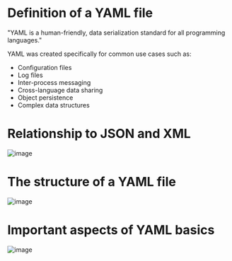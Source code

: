 # Definition of a YAML file
"YAML is a human-friendly, data serialization standard for all programming languages."

YAML was created specifically for common use cases such as:

- Configuration files
- Log files
- Inter-process messaging
- Cross-language data sharing
- Object persistence
- Complex data structures

# Relationship to JSON and XML
![image](https://github.com/user-attachments/assets/e28ff9ad-3f2b-4f31-81bb-631ad65ea2d5)

# The structure of a YAML file

![image](https://github.com/user-attachments/assets/a2118814-0e41-403b-b752-df5d89482c13)

# Important aspects of YAML basics

![image](https://github.com/user-attachments/assets/e0bbbf09-a7e3-4048-b05d-6d662469ff43)
